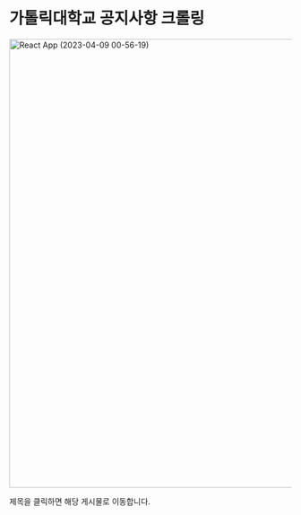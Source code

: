 # 가톨릭대학교 공지사항 크롤링
<img width="800" alt="React App (2023-04-09 00-56-19)" src="https://user-images.githubusercontent.com/87574833/230731017-0368a80c-30ed-4fec-a2dd-55d148a2d6c4.png">

제목을 클릭하면 해당 게시물로 이동합니다.
